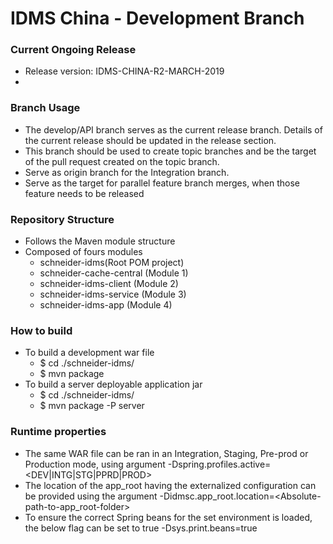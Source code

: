 # IDMS China - Development Branch #

### Current Ongoing Release ###
* Release version: IDMS-CHINA-R2-MARCH-2019
* <Add confluence page>

### Branch Usage ###
* The develop/API branch serves as the current release branch. Details of the current release should be updated in the release section.
* This branch should be used to create topic branches and be the target of the pull request created on the topic branch.
* Serve as origin branch for the Integration branch.
* Serve as the target for parallel feature branch merges, when those feature needs to be released

### Repository Structure ###
* Follows the Maven module structure
* Composed of fours modules
	- schneider-idms(Root POM project)
	- schneider-cache-central (Module 1)
	- schneider-idms-client (Module 2)
	- schneider-idms-service (Module 3)
	- schneider-idms-app (Module 4)

### How to build ###
* To build a development war file
	- $ cd ./schneider-idms/
	- $ mvn package
* To build a server deployable application jar
	- $ cd ./schneider-idms/
	- $ mvn package -P server

### Runtime properties ###
* The same WAR file can be ran in an Integration, Staging, Pre-prod or Production mode, using argument
	-Dspring.profiles.active=<DEV|INTG|STG|PPRD|PROD>
* The location of the app_root having the externalized configuration can be provided using the argument
	-Didmsc.app_root.location=<Absolute-path-to-app_root-folder>
* To ensure the correct Spring beans for the set environment is loaded, the below flag can be set to true
	-Dsys.print.beans=true

	
